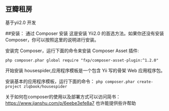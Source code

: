## 豆瓣租房

基于yii2.0 开发

##安装：
通过 Composer 安装
这是安装 Yii2.0 的首选方法。如果你还没有安装 Composer，你可以按照这里的说明进行安装。

安装完 Composer，运行下面的命令来安装 Composer Asset 插件:

`php composer.phar global require "fxp/composer-asset-plugin:^1.2.0"`

开始安装 housespider,应用程序模板是一个包含 Yii 写的骨架 Web 应用程序包。

安装基本的应用程序模板，运行下面的命令：
`php composer.phar create-project zlqbook/housespider`

关于如何在composer的使用以及部署方式可以访问简书：https://www.jianshu.com/p/6eebe3efe8a7
也许能提供些许帮助
